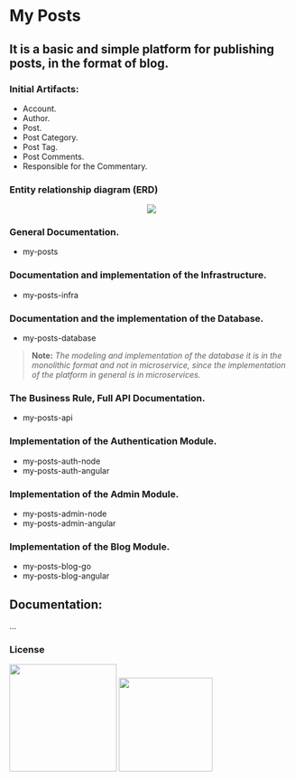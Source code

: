 
# My Posts

## It is a basic and simple platform for publishing posts, in the format of blog. 

### Initial Artifacts:
- Account.
- Author.
- Post.
- Post Category.
- Post Tag.
- Post Comments.
- Responsible for the Commentary.

### Entity relationship diagram (ERD) 

<p align="center">
    <img src="https://github.com/alisonbuss/my-posts/raw/master/documentation/my-posts-erd.png"/>
</p>

### General Documentation.
- my-posts

### Documentation and implementation of the Infrastructure.
- my-posts-infra

### Documentation and the implementation of the Database.
- my-posts-database

> **Note:**
> *The modeling and implementation of the database it is in the monolithic format and not in microservice, since the implementation of the platform in general is in microservices.*

### The Business Rule, Full API Documentation.
- my-posts-api

### Implementation of the Authentication Module.
- my-posts-auth-node
- my-posts-auth-angular

### Implementation of the Admin Module.
- my-posts-admin-node
- my-posts-admin-angular

### Implementation of the Blog Module.
- my-posts-blog-go
- my-posts-blog-angular

## Documentation:

...

### License

[<img width="190" src="https://raw.githubusercontent.com/alisonbuss/my-licenses/master/files/logo-open-source-550x200px.png">](https://opensource.org/licenses)
[<img width="166" src="https://raw.githubusercontent.com/alisonbuss/my-licenses/master/files/icon-license-mit-500px.png">](https://github.com/alisonbuss/my-posts/blob/master/LICENSE)
